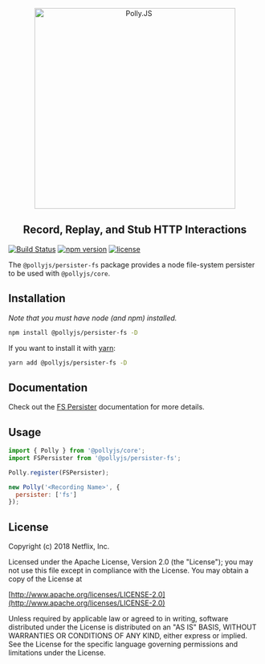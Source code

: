 <p align="center">
  <img alt="Polly.JS" width="400px" src="https://netflix.github.io/pollyjs/assets/images/wordmark-logo-alt.png" />
</p>
<h2 align="center">Record, Replay, and Stub HTTP Interactions</h2>

[![Build Status](https://travis-ci.com/Netflix/pollyjs.svg?branch=master)](https://travis-ci.com/Netflix/pollyjs)
[![npm version](https://badge.fury.io/js/%40pollyjs%2Fpersister-fs.svg)](https://badge.fury.io/js/%40pollyjs%2Fpersister-fs)
[![license](https://img.shields.io/github/license/Netflix/pollyjs.svg)](http://www.apache.org/licenses/LICENSE-2.0)

The `@pollyjs/persister-fs` package provides a node file-system persister
to be used with `@pollyjs/core`.

## Installation

_Note that you must have node (and npm) installed._

```bash
npm install @pollyjs/persister-fs -D
```

If you want to install it with [yarn](https://yarnpkg.com):

```bash
yarn add @pollyjs/persister-fs -D
```

## Documentation

Check out the [FS Persister](https://netflix.github.io/pollyjs/#/persisters/fs)
documentation for more details.

## Usage

```js
import { Polly } from '@pollyjs/core';
import FSPersister from '@pollyjs/persister-fs';

Polly.register(FSPersister);

new Polly('<Recording Name>', {
  persister: ['fs']
});
```

## License

Copyright (c) 2018 Netflix, Inc.

Licensed under the Apache License, Version 2.0 (the "License"); you may not use this file except in compliance with the License. You may obtain a copy of the License at

[http://www.apache.org/licenses/LICENSE-2.0](http://www.apache.org/licenses/LICENSE-2.0)

Unless required by applicable law or agreed to in writing, software distributed under the License is distributed on an "AS IS" BASIS, WITHOUT WARRANTIES OR CONDITIONS OF ANY KIND, either express or implied. See the License for the specific language governing permissions and limitations under the License.
